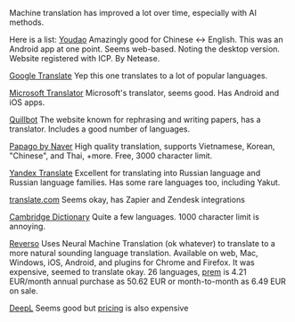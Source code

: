 Machine translation has improved a lot over time, especially with AI methods.

Here is a list:
[Youdao](https://fanyi.youdao.com/#/) Amazingly good for Chinese <-> English. This was an Android app at one point. Seems web-based. Noting the desktop version. Website registered with ICP. By Netease.

[Google Translate](https://translate.google.ca/) Yep this one translates to a lot of popular languages.

[Microsoft Translator](https://translator.microsoft.com/) Microsoft's translator, seems good. Has Android and iOS apps.

[Quillbot](https://quillbot.com/translate) The website known for rephrasing and writing papers, has a translator. Includes a good number of languages.

[Papago by Naver](https://papago.naver.com/) High quality translation, supports Vietnamese, Korean, "Chinese", and Thai, +more. Free, 3000 character limit.

[Yandex Translate](https://translate.yandex.com/en/?source_lang=en&target_lang=ru) Excellent for translating into Russian language and Russian language families. Has some rare languages too, including Yakut.

[translate.com](https://www.translate.com/machine-translation) Seems okay, has Zapier and Zendesk integrations

[Cambridge Dictionary](https://dictionary.cambridge.org/translate/) Quite a few languages. 1000 character limit is annoying.

[Reverso](https://www.reverso.net/text-translation) Uses Neural Machine Translation (ok whatever) to translate to a more natural sounding language translation. Available on web, Mac, Windows, iOS, Android, and plugins for Chrome and Firefox. It was expensive, seemed to translate okay. 26 languages, [prem](https://documents.reverso.net/Pricing.aspx?origin=5&lang=en) is 4.21 EUR/month annual purchase as 50.62 EUR or month-to-month as 6.49 EUR on sale. 

[DeepL](https://www.deepl.com/translator) Seems good but [pricing](https://www.deepl.com/pro?cta=header-prices) is also expensive 